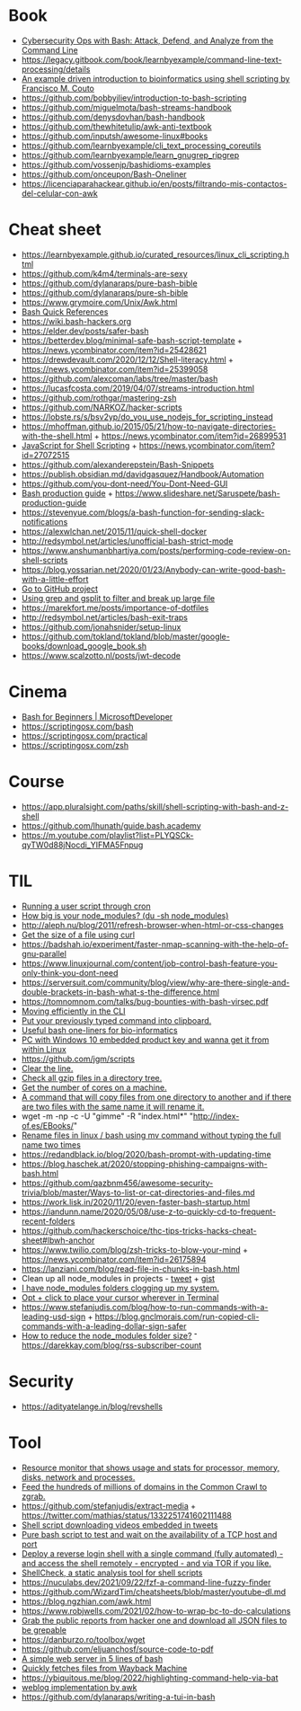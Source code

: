 # Book

- [Cybersecurity Ops with Bash: Attack, Defend, and Analyze from the Command Line](https://github.com/cybersecurityops/cyber-ops-with-bash)
- https://legacy.gitbook.com/book/learnbyexample/command-line-text-processing/details
- [An example driven introduction to bioinformatics using shell scripting by Francisco M. Couto](http://labs.rd.ciencias.ulisboa.pt/book)
- https://github.com/bobbyiliev/introduction-to-bash-scripting
- https://github.com/miguelmota/bash-streams-handbook
- https://github.com/denysdovhan/bash-handbook
- https://github.com/thewhitetulip/awk-anti-textbook
- https://github.com/inputsh/awesome-linux#books
- https://github.com/learnbyexample/cli_text_processing_coreutils
- https://github.com/learnbyexample/learn_gnugrep_ripgrep
- https://github.com/vossenjp/bashidioms-examples
- https://github.com/onceupon/Bash-Oneliner
- https://licenciaparahackear.github.io/en/posts/filtrando-mis-contactos-del-celular-con-awk

# Cheat sheet

- https://learnbyexample.github.io/curated_resources/linux_cli_scripting.html
- https://github.com/k4m4/terminals-are-sexy
- https://github.com/dylanaraps/pure-bash-bible
- https://github.com/dylanaraps/pure-sh-bible
- https://www.grymoire.com/Unix/Awk.html
- [Bash Quick References](https://shellmagic.xyz)
- https://wiki.bash-hackers.org
- https://elder.dev/posts/safer-bash
- https://betterdev.blog/minimal-safe-bash-script-template + https://news.ycombinator.com/item?id=25428621
- https://drewdevault.com/2020/12/12/Shell-literacy.html + https://news.ycombinator.com/item?id=25399058
- https://github.com/alexcoman/labs/tree/master/bash
- https://lucasfcosta.com/2019/04/07/streams-introduction.html
- https://github.com/rothgar/mastering-zsh
- https://github.com/NARKOZ/hacker-scripts
- https://lobste.rs/s/bsv2yp/do_you_use_nodejs_for_scripting_instead
- https://mhoffman.github.io/2015/05/21/how-to-navigate-directories-with-the-shell.html + https://news.ycombinator.com/item?id=26899531
- [JavaScript for Shell Scripting](https://github.com/google/zx) + https://news.ycombinator.com/item?id=27072515
- https://github.com/alexanderepstein/Bash-Snippets
- https://publish.obsidian.md/davidgasquez/Handbook/Automation
- https://github.com/you-dont-need/You-Dont-Need-GUI
- [Bash production guide](https://twitter.com/saruspete/status/1263109895345377280) + https://www.slideshare.net/Saruspete/bash-production-guide
- https://stevenyue.com/blogs/a-bash-function-for-sending-slack-notifications
- https://alexwlchan.net/2015/11/quick-shell-docker
- http://redsymbol.net/articles/unofficial-bash-strict-mode
- https://www.anshumanbhartiya.com/posts/performing-code-review-on-shell-scripts
- https://blog.yossarian.net/2020/01/23/Anybody-can-write-good-bash-with-a-little-effort
- [Go to GitHub project](https://gist.github.com/jonathantneal/f7cb7a49a914f3963ca100fe34ae44f2)
- [Using grep and gsplit to filter and break up large file](https://harry.dev/posts/filtering-and-splitting-files)
- https://marekfort.me/posts/importance-of-dotfiles
- http://redsymbol.net/articles/bash-exit-traps
- https://github.com/jonahsnider/setup-linux
- https://github.com/tokland/tokland/blob/master/google-books/download_google_book.sh
- https://www.scalzotto.nl/posts/jwt-decode

# Cinema

- [Bash for Beginners | MicrosoftDeveloper](https://m.youtube.com/playlist?list=PLlrxD0HtieHh9ZhrnEbZKhzk0cetzuX7l)
- https://scriptingosx.com/bash
- https://scriptingosx.com/practical
- https://scriptingosx.com/zsh

# Course

- https://app.pluralsight.com/paths/skill/shell-scripting-with-bash-and-z-shell
- https://github.com/lhunath/guide.bash.academy
- https://m.youtube.com/playlist?list=PLYQSCk-qyTW0d88jNocdi_YIFMA5Fnpug

# TIL

- [Running a user script through cron](http://www.federicopereiro.com/script-cron)
- [How big is your node_modules? (du -sh node_modules)](https://twitter.com/cpojer/status/1231602883759616000)
- http://aleph.nu/blog/2011/refresh-browser-when-html-or-css-changes
- [Get the size of a file using curl](https://twitter.com/WebReflection/status/1231278323487080449)
- https://badshah.io/experiment/faster-nmap-scanning-with-the-help-of-gnu-parallel
- https://www.linuxjournal.com/content/job-control-bash-feature-you-only-think-you-dont-need
- https://serversuit.com/community/blog/view/why-are-there-single-and-double-brackets-in-bash-what-s-the-difference.html
- https://tomnomnom.com/talks/bug-bounties-with-bash-virsec.pdf
- [Moving efficiently in the CLI](https://clementc.github.io/blog/2018/01/25/moving_cli)
- [Put your previously typed command into clipboard.](https://twitter.com/chaignc/status/1199670722211254273)
- [Useful bash one-liners for bio-informatics](https://github.com/stephenturner/oneliners)
- [PC with Windows 10 embedded product key and wanna get it from within Linux](https://twitter.com/grufwub/status/1204511341219848194)
- https://github.com/jgm/scripts
- [Clear the line.](https://twitter.com/chaignc/status/1213412331876732928)
- [Check all gzip files in a directory tree.](https://twitter.com/rotnroll666/status/1211951342492753920)
- [Get the number of cores on a machine.](https://twitter.com/ReplicaJune/status/1212645946867228672)
- [A command that will copy files from one directory to another and if there are two files with the same name it will rename it.](https://twitter.com/kentcdodds/status/1215744921287589888)
- wget -m -np -c -U "gimme" -R "index.html\*" "http://index-of.es/EBooks/"
- [Rename files in linux / bash using mv command without typing the full name two times](https://gist.github.com/premek/6e70446cfc913d3c929d7cdbfe896fef)
- https://redandblack.io/blog/2020/bash-prompt-with-updating-time
- https://blog.haschek.at/2020/stopping-phishing-campaigns-with-bash.html
- https://github.com/qazbnm456/awesome-security-trivia/blob/master/Ways-to-list-or-cat-directories-and-files.md
- https://work.lisk.in/2020/11/20/even-faster-bash-startup.html
- https://iandunn.name/2020/05/08/use-z-to-quickly-cd-to-frequent-recent-folders
- https://github.com/hackerschoice/thc-tips-tricks-hacks-cheat-sheet#lbwh-anchor
- https://www.twilio.com/blog/zsh-tricks-to-blow-your-mind + https://news.ycombinator.com/item?id=26175894
- https://lanziani.com/blog/read-file-in-chunks-in-bash.html
- Clean up all node_modules in projects - [tweet](https://twitter.com/swyx/status/1064672618450579457) + [gist](https://gist.github.com/zephraph/9169b9de4568b858f4b0e45fc41218b7)
- [I have node_modules folders clogging up my system.](https://twitter.com/dolearning/status/1372481620259770373)
- [Opt + click to place your cursor wherever in Terminal](https://twitter.com/leonte_dev/status/1264140864751878144)
- https://www.stefanjudis.com/blog/how-to-run-commands-with-a-leading-usd-sign + https://blog.gnclmorais.com/run-copied-cli-commands-with-a-leading-dollar-sign-safer
- [How to reduce the node_modules folder size?](https://twitter.com/Raynos/status/1436655636125736962)
  ־ https://darekkay.com/blog/rss-subscriber-count

# Security

- https://adityatelange.in/blog/revshells

# Tool

- [Resource monitor that shows usage and stats for processor, memory, disks, network and processes.](https://github.com/aristocratos/bashtop)
- [Feed the hundreds of millions of domains in the Common Crawl to zgrab.](https://github.com/lsb/zgrab-the-web)
- https://github.com/stefanjudis/extract-media + https://twitter.com/mathias/status/1332251741602111488
- [Shell script downloading videos embedded in tweets](https://gist.github.com/ngregoire/43891d80fde3c6cbb1a52a5a6468fe41)
- [Pure bash script to test and wait on the availability of a TCP host and port](https://github.com/vishnubob/wait-for-it)
- [Deploy a reverse login shell with a single command (fully automated) - and access the shell remotely - encrypted - and via TOR if you like.](https://www.gsocket.io/deploy)
- [ShellCheck, a static analysis tool for shell scripts](https://github.com/koalaman/shellcheck)
- https://nuculabs.dev/2021/09/22/fzf-a-command-line-fuzzy-finder
- https://github.com/WizardTim/cheatsheets/blob/master/youtube-dl.md
- https://blog.ngzhian.com/awk.html
- https://www.robjwells.com/2021/02/how-to-wrap-bc-to-do-calculations
- [Grab the public reports from hacker one and download all JSON files to be grepable](https://github.com/zeroc00I/AllVideoPocsFromHackerOne)
- https://danburzo.ro/toolbox/wget
- https://github.com/eljuanchosf/source-code-to-pdf
- [A simple web server in 5 lines of bash](https://github.com/benrady/shinatra)
- [Quickly fetches files from Wayback Machine](https://github.com/riza/wb)
- https://ybiquitous.me/blog/2022/highlighting-command-help-via-bat
- [weblog implementation by awk](https://github.com/yammerjp/awkblog)
- https://github.com/dylanaraps/writing-a-tui-in-bash
